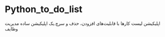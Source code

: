 # Python_to_do_list
اپلیکیشن لیست کارها با قابلیت‌های افزودن، حذف و سرچ.یک اپلیکیشن ساده مدیریت وظایف 
